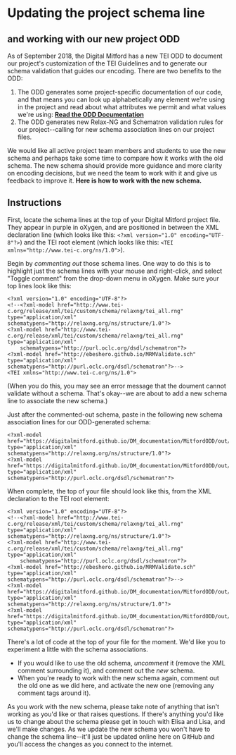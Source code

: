 # Updating the project schema line
## and working with our new project ODD

As of September 2018, the Digital Mitford has a new TEI ODD to document our project's customization of the TEI Guidelines and to generate our schema validation that guides our encoding. There are two benefits to the ODD:

1. The ODD generates some project-specific documentation of our code, and that means you can look up alphabetically any element we're using in the project and read about what attributes we permit and what values we're using: 
**[Read the ODD Documentation](https://digitalmitford.github.io/DM_documentation/MitfordODD/mitfordODD.html)**
1. The ODD generates new Relax-NG and Schematron validation rules for our project--calling for new schema association lines on our project files.

We would like all active project team members and students to use the new schema and perhaps take some time to compare how it works with the old schema. The new schema should provide more guidance and more clarity on encoding decisions, but we need the team to work with it and give us feedback to improve it. **Here is how to work with the new schema.**

## Instructions 

First, locate the schema lines at the top of your Digital Mitford project file. They appear in purple in oXygen, and are positioned in between the XML declaration line (which looks like this: `<?xml version="1.0" encoding="UTF-8"?>`) and the TEI root element (which looks like this: `<TEI xmlns="http://www.tei-c.org/ns/1.0">`).

Begin by *commenting out* those schema lines. One way to do this is to highlight just the schema lines with your mouse and right-click, and select "Toggle comment" from the drop-down menu in oXygen. Make sure your top lines look like this: 

```
<?xml version="1.0" encoding="UTF-8"?>
<!--<?xml-model href="http://www.tei-c.org/release/xml/tei/custom/schema/relaxng/tei_all.rng" type="application/xml" 
schematypens="http://relaxng.org/ns/structure/1.0"?>
<?xml-model href="http://www.tei-c.org/release/xml/tei/custom/schema/relaxng/tei_all.rng" type="application/xml"
	schematypens="http://purl.oclc.org/dsdl/schematron"?>
<?xml-model href="http://ebeshero.github.io/MRMValidate.sch" 
type="application/xml" 
schematypens="http://purl.oclc.org/dsdl/schematron"?>-->
<TEI xmlns="http://www.tei-c.org/ns/1.0">

```

(When you do this, you may see an error message that the doument cannot validate without a schema. That's okay--we are about to add a new schema line to associate the new schema.)

Just after the commented-out schema, paste in the following new schema association lines for our ODD-generated schema:

```
<?xml-model href="https://digitalmitford.github.io/DM_documentation/MitfordODD/out/mitfordODD.rng"
type="application/xml" 
schematypens="http://relaxng.org/ns/structure/1.0"?>
<?xml-model href="https://digitalmitford.github.io/DM_documentation/MitfordODD/out/mitfordODD.rng" 
type="application/xml" 
schematypens="http://purl.oclc.org/dsdl/schematron"?>
```

When complete, the top of your file should look like this, from the XML declaration to the TEI root element:

```
<?xml version="1.0" encoding="UTF-8"?>
<!--<?xml-model href="http://www.tei-c.org/release/xml/tei/custom/schema/relaxng/tei_all.rng" type="application/xml" 
schematypens="http://relaxng.org/ns/structure/1.0"?>
<?xml-model href="http://www.tei-c.org/release/xml/tei/custom/schema/relaxng/tei_all.rng" type="application/xml"
	schematypens="http://purl.oclc.org/dsdl/schematron"?>
<?xml-model href="http://ebeshero.github.io/MRMValidate.sch" 
type="application/xml" 
schematypens="http://purl.oclc.org/dsdl/schematron"?>-->
<?xml-model href="https://digitalmitford.github.io/DM_documentation/MitfordODD/out/mitfordODD.rng"
type="application/xml" 
schematypens="http://relaxng.org/ns/structure/1.0"?>
<?xml-model href="https://digitalmitford.github.io/DM_documentation/MitfordODD/out/mitfordODD.rng" 
type="application/xml" 
schematypens="http://purl.oclc.org/dsdl/schematron"?>
```

There's a lot of code at the top of your file for the moment. We'd like you to experiment a little with the schema associations. 
* If you would like to use the old schema, *uncomment* it (remove the XML comment surrounding it), and comment out the *new* schema. 
* When you're ready to work with the new schema again, comment out the old one as we did here, and activate the new one (removing any comment tags around it).

As you work with the new schema, please take note of anything that isn't working as you'd like or that raises questions. If there's anything you'd like us to change about the schema please get in touch with Elisa and Lisa, and we'll make changes. As we update the new schema you won't have to change the schema line--it'll just be updated online here on GitHub and you'll access the changes as you connect to the internet. 